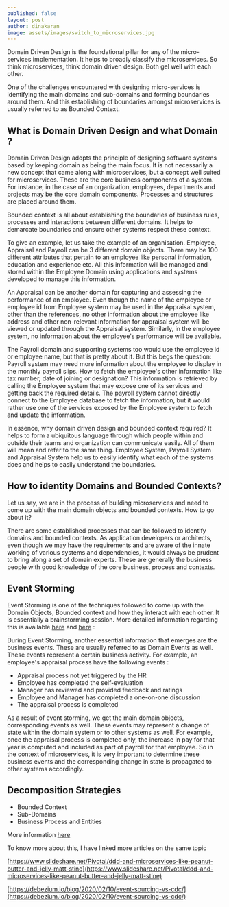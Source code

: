 ```yaml
---
published: false
layout: post
author: dinakaran
image: assets/images/switch_to_microservices.jpg
---
```


Domain Driven Design is the foundational pillar for any of the micro-services implementation. It helps to broadly classify the microservices. So think microservices, think domain driven design. Both gel well with each other. 

One of the challenges encountered with designing micro-services is identifying the main domains and sub-domains and forming boundaries around them. And this establishing of boundaries amongst microservices is usually referred to as Bounded Context.

## What is Domain Driven Design and what Domain ?

Domain Driven Design adopts the principle of designing software systems based by keeping domain as being the main focus. It is not necessarily a new concept that came along with microservices, but a concept well suited for microservices. These are the core business components of a system. For instance, in the case of an organization,  employees, departments and projects may be the core domain components. Processes and structures are placed around them.  

Bounded context is all about establishing the boundaries of business rules, processes and interactions between different domains. It helps to demarcate boundaries and ensure other systems respect these context. 

To give an example, let us take the example of an organisation. Employee, Appraisal and Payroll can be 3 different domain objects. There may be 100 different attributes that pertain to an employee like personal information, education and experience etc. All this information will be managed and stored within the Employee Domain using applications and systems developed to manage this information.

An Appraisal can be another domain for capturing and assessing the performance of an employee. Even though the name of the employee or employee id from Employee system may be used in the Appraisal system, other than the references, no other information about the employee like address and other non-relevant information for appraisal system will be viewed or updated through the Appraisal system. Similarly, in the employee system, no information about the employee's performance will be available.

The Payroll domain and supporting systems too would use the employee id or employee name,  but that is pretty about it. But this begs the question: Payroll system may need more information about the employee to display in the monthly payroll slips. How to fetch the employee's other information like tax number, date of joining or designation? This information is retrieved by calling the Employee system that may expose one of its services and getting back the required details. The payroll system cannot directly connect to the Employee database to fetch the information, but it would rather use one of the services exposed by the Employee system to fetch and update the information. 

 In essence, why domain driven design and bounded context required? It helps to form a ubiquitous language through which people within and outside their teams and organization can communicate easily. All of them will mean and refer to the same thing.  Employee System, Payroll System and Appraisal System help us to easily identify what each of the systems does and helps to easily understand the boundaries. 

## How to identity Domains and Bounded Contexts?

Let us say, we are in the process of building microservices and need to come up with the main domain objects and bounded contexts. How to go about it? 

There are some established processes that can be followed to identify domains and bounded contexts. As application developers or architects, even though we may have the requirements and are aware of the innate working of various systems and dependencies, it would always be prudent to bring along a set of domain experts. These are generally the business people with good knowledge of the core business, process and contexts. 

## Event Storming

Event Storming is one of the techniques followed to come up with the Domain Objects, Bounded context and how they interact with each other. It is essentially a brainstorming session. More detailed information regarding this is available [here](https://medium.com/nick-tune-tech-strategy-blog/modelling-bounded-contexts-with-the-bounded-context-design-canvas-a-workshop-recipe-1f123e592ab) and [here](https://www.capitalone.com/tech/software-engineering/event-storming-for-microservice-architecture/) :  

During Event Storming, another essential information that emerges are the business events. These are usually referred to as Domain Events as well. These events represent a certain business activity. For example, an employee's appraisal process have the following events : 

- Appraisal process not yet triggered by the HR 
- Employee has completed the self-evaluation
- Manager has reviewed and provided feedback and ratings
- Employee and Manager has completed a one-on-one discussion
- The appraisal process is completed


As a result of event storming, we get the main domain objects, corresponding events as well. These events may represent a change of state within the domain system or to other systems as well. For example, once the appraisal process is completed only, the increase in pay for that year is computed and included as part of payroll for that employee. So in the context of microservices, it is very important to determine these business events and the corresponding change in state is propagated to other systems accordingly.   

## Decomposition Strategies

- Bounded Context
- Sub-Domains
- Business Process and Entities

More information [here](https://cdn.oreillystatic.com/en/assets/1/event/305/On%20microservices%2C%20bounded%20contexts%2C%20and%20everything%20in%20between%20Presentation.pdf) 

To know more about this, I have linked more articles on the same topic 

[https://www.slideshare.net/Pivotal/ddd-and-microservices-like-peanut-butter-and-jelly-matt-stine](https://www.slideshare.net/Pivotal/ddd-and-microservices-like-peanut-butter-and-jelly-matt-stine)

[https://debezium.io/blog/2020/02/10/event-sourcing-vs-cdc/](https://debezium.io/blog/2020/02/10/event-sourcing-vs-cdc/)








